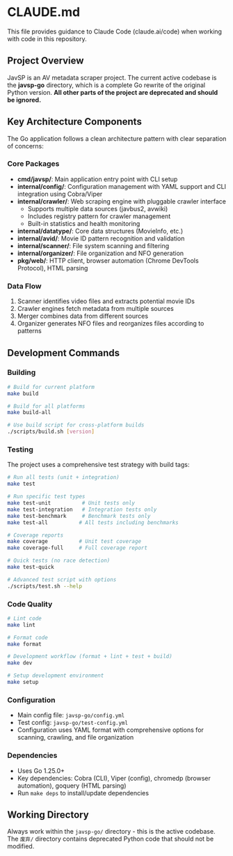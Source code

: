 # CLAUDE.md

This file provides guidance to Claude Code (claude.ai/code) when working with code in this repository.

## Project Overview

JavSP is an AV metadata scraper project. The current active codebase is the **javsp-go** directory, which is a complete Go rewrite of the original Python version. **All other parts of the project are deprecated and should be ignored.**

## Key Architecture Components

The Go application follows a clean architecture pattern with clear separation of concerns:

### Core Packages
- **cmd/javsp/**: Main application entry point with CLI setup
- **internal/config/**: Configuration management with YAML support and CLI integration using Cobra/Viper
- **internal/crawler/**: Web scraping engine with pluggable crawler interface
  - Supports multiple data sources (javbus2, avwiki)
  - Includes registry pattern for crawler management
  - Built-in statistics and health monitoring
- **internal/datatype/**: Core data structures (MovieInfo, etc.)
- **internal/avid/**: Movie ID pattern recognition and validation
- **internal/scanner/**: File system scanning and filtering
- **internal/organizer/**: File organization and NFO generation
- **pkg/web/**: HTTP client, browser automation (Chrome DevTools Protocol), HTML parsing

### Data Flow
1. Scanner identifies video files and extracts potential movie IDs
2. Crawler engines fetch metadata from multiple sources
3. Merger combines data from different sources  
4. Organizer generates NFO files and reorganizes files according to patterns

## Development Commands

### Building
```bash
# Build for current platform
make build

# Build for all platforms 
make build-all

# Use build script for cross-platform builds
./scripts/build.sh [version]
```

### Testing
The project uses a comprehensive test strategy with build tags:

```bash
# Run all tests (unit + integration)
make test

# Run specific test types
make test-unit          # Unit tests only
make test-integration   # Integration tests only  
make test-benchmark     # Benchmark tests only
make test-all          # All tests including benchmarks

# Coverage reports
make coverage          # Unit test coverage
make coverage-full     # Full coverage report

# Quick tests (no race detection)
make test-quick

# Advanced test script with options
./scripts/test.sh --help
```

### Code Quality
```bash
# Lint code
make lint

# Format code  
make format

# Development workflow (format + lint + test + build)
make dev

# Setup development environment
make setup
```

### Configuration
- Main config file: `javsp-go/config.yml`
- Test config: `javsp-go/test-config.yml`
- Configuration uses YAML format with comprehensive options for scanning, crawling, and file organization

### Dependencies
- Uses Go 1.25.0+
- Key dependencies: Cobra (CLI), Viper (config), chromedp (browser automation), goquery (HTML parsing)
- Run `make deps` to install/update dependencies

## Working Directory
Always work within the `javsp-go/` directory - this is the active codebase. The `废弃/` directory contains deprecated Python code that should not be modified.